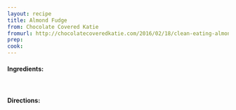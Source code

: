 ```yaml
---
layout: recipe
title: Almond Fudge
from: Chocolate Covered Katie
fromurl: http://chocolatecoveredkatie.com/2016/02/18/clean-eating-almond-butter-fudge/
prep: 
cook: 
---
```


#### Ingredients:

<br>

#### Directions:


